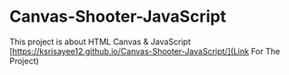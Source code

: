 # Canvas-Shooter-JavaScript
This project is about HTML Canvas & JavaScript
[https://ksrisayee12.github.io/Canvas-Shooter-JavaScript/](Link For The Project)
